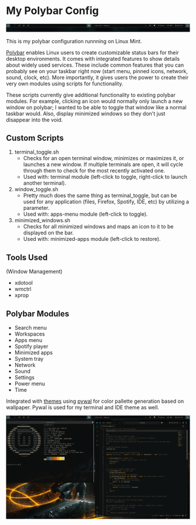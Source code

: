 # My Polybar Config

 ![screenshot](polybar_ss_zoomed.png)
 
This is my polybar configuration runnning on Linux Mint. 

[Polybar](https://github.com/polybar/polybar) enables Linux users to create customizable status bars for their desktop environments. It comes with integrated features to show details about widely used services. These include common features that you can probably see on your taskbar right now (start menu, pinned icons, network, sound, clock, etc). More importantly, it gives users the power to create their very own modules using scripts for functionality.

These scripts currently give additional functionality to existing polybar modules. For example, clicking an icon would normally only launch a new window on polybar; I wanted to be able to toggle that window like a normal taskbar would. Also, display minimized windows so they don't just disappear into the void. 

## Custom Scripts
1) terminal_toggle.sh
   - Checks for an open terminal window, minimizes or maximizes it, or launches a new window. If multiple terminals are open, it will cycle through them to check for the most recently activated one.
   - Used with: terminal module (left-click to toggle, right-click to launch another terminal).
2) window_toggle.sh
   - Pretty much does the same thing as terminal_toggle, but can be used for any application (files, Firefox, Spotify, IDE, etc) by utilizing a parameter.
   - Used with: apps-menu module (left-click to toggle).
4) minimized_windows.sh
   - Checks for all minimized windows and maps an icon to it to be displayed on the bar.
   - Used with: minimized-apps module (left-click to restore).
  
## Tools Used
(Window Management)
- xdotool
- wmctrl
- xprop

## Polybar Modules
- Search menu
- Workspaces
- Apps menu 
- Spotify player
- Minimized apps
- System tray
- Network
- Sound
- Settings
- Power menu
- Time

Integrated with [themes](https://github.com/adi1090x/polybar-themes) using [pywal](https://github.com/dylanaraps/pywal) for color pallette generation based on wallpaper. Pywal is used for my terminal and IDE theme as well.
 
 ![screenshot](polybar_ss_setup_2.png)

